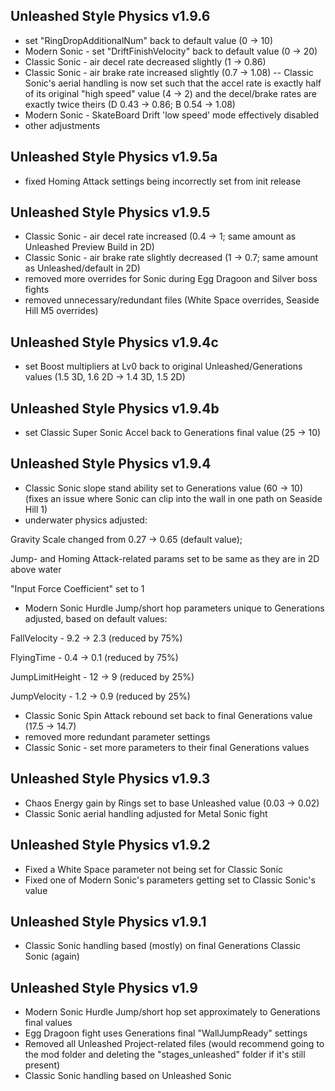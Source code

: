 ## Unleashed Style Physics v1.9.6
- set "RingDropAdditionalNum" back to default value (0 → 10)
- Modern Sonic - set "DriftFinishVelocity" back to default value (0 → 20)
- Classic Sonic - air decel rate decreased slightly (1 → 0.86)
- Classic Sonic - air brake rate increased slightly (0.7 → 1.08)
-- Classic Sonic's aerial handling is now set such that the accel rate is exactly half of its original "high speed" value (4 → 2) and the decel/brake rates are exactly twice theirs (D 0.43 → 0.86; B 0.54 → 1.08)
- Modern Sonic - SkateBoard Drift 'low speed' mode effectively disabled
- other adjustments


## Unleashed Style Physics v1.9.5a
- fixed Homing Attack settings being incorrectly set from init release

## Unleashed Style Physics v1.9.5
- Classic Sonic - air decel rate increased (0.4 → 1; same amount as Unleashed Preview Build in 2D)
- Classic Sonic - air brake rate slightly decreased (1 → 0.7; same amount as Unleashed/default in 2D)
- removed more overrides for Sonic during Egg Dragoon and Silver boss fights
- removed unnecessary/redundant files (White Space overrides, Seaside Hill M5 overrides)

## Unleashed Style Physics v1.9.4c
- set Boost multipliers at Lv0 back to original Unleashed/Generations values (1.5 3D, 1.6 2D → 1.4 3D, 1.5 2D)

## Unleashed Style Physics v1.9.4b
- set Classic Super Sonic Accel back to Generations final value (25 → 10)

## Unleashed Style Physics v1.9.4
- Classic Sonic slope stand ability set to Generations value (60 → 10) (fixes an issue where Sonic can clip into the wall in one path on Seaside Hill 1)
- underwater physics adjusted:

Gravity Scale changed from 0.27 → 0.65 (default value);

Jump- and Homing Attack-related params set to be same as they are in 2D above water

"Input Force Coefficient" set to 1

- Modern Sonic Hurdle Jump/short hop parameters unique to Generations adjusted, based on default values:

FallVelocity - 9.2 → 2.3 (reduced by 75%)

FlyingTime - 0.4 → 0.1 (reduced by 75%)

JumpLimitHeight - 12 → 9 (reduced by 25%)

JumpVelocity - 1.2 → 0.9 (reduced by 25%)

- Classic Sonic Spin Attack rebound set back to final Generations value (17.5 → 14.7)
- removed more redundant parameter settings
- Classic Sonic - set more parameters to their final Generations values

## Unleashed Style Physics v1.9.3
- Chaos Energy gain by Rings set to base Unleashed value (0.03 → 0.02)
- Classic Sonic aerial handling adjusted for Metal Sonic fight

## Unleashed Style Physics v1.9.2
- Fixed a White Space parameter not being set for Classic Sonic
- Fixed one of Modern Sonic's parameters getting set to Classic Sonic's value

## Unleashed Style Physics v1.9.1
- Classic Sonic handling based (mostly) on final Generations Classic Sonic (again)

## Unleashed Style Physics v1.9
- Modern Sonic Hurdle Jump/short hop set approximately to Generations final values
- Egg Dragoon fight uses Generations final "WallJumpReady" settings
- Removed all Unleashed Project-related files (would recommend going to the mod folder and deleting the "stages_unleashed" folder if it's still present)
- Classic Sonic handling based on Unleashed Sonic

